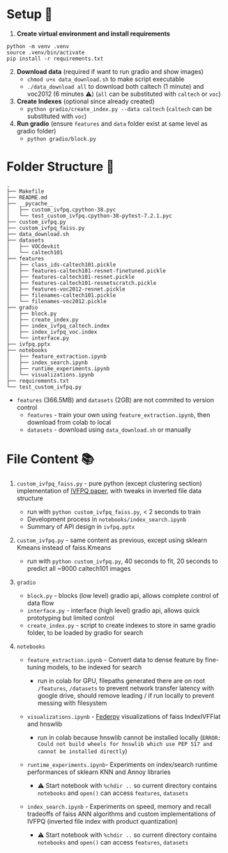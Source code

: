 # Setup :wrench:

1. **Create virtual environment and install requirements**

```
python -m venv .venv
source .venv/bin/activate
pip install -r requirements.txt
```

2. **Download data** (required if want to run gradio and show images)
   - `chmod u+x data_download.sh` to make script executable
   - `./data_download all` to download both caltech (1 minute) and voc2012 (6 minutes :warning:) (`all` can be substituted with `caltech` or `voc`)
3. **Create Indexes** (optional since already created)
   - `python gradio/create_index.py --data caltech` (`caltech` can be substituted with `voc`)
4. **Run gradio** (ensure `features` and `data` folder exist at same level as gradio folder)
   - `python gradio/block.py`

# Folder Structure :file_folder:

```
.
├── Makefile
├── README.md
├── __pycache__
│   ├── custom_ivfpq.cpython-38.pyc
│   └── test_custom_ivfpq.cpython-38-pytest-7.2.1.pyc
├── custom_ivfpq.py
├── custom_ivfpq_faiss.py
├── data_download.sh
├── datasets
│   ├── VOCdevkit
│   └── caltech101
├── features
│   ├── class_ids-caltech101.pickle
│   ├── features-caltech101-resnet-finetuned.pickle
│   ├── features-caltech101-resnet.pickle
│   ├── features-caltech101-resnetscratch.pickle
│   ├── features-voc2012-resnet.pickle
│   ├── filenames-caltech101.pickle
│   └── filenames-voc2012.pickle
├── gradio
│   ├── block.py
│   ├── create_index.py
│   ├── index_ivfpq_caltech.index
│   ├── index_ivfpq_voc.index
│   └── interface.py
├── ivfpq.pptx
├── notebooks
│   ├── feature_extraction.ipynb
│   ├── index_search.ipynb
│   ├── runtime_experiments.ipynb
│   └── visualizations.ipynb
├── requirements.txt
└── test_custom_ivfpq.py
```

- `features` (366.5MB) and `datasets` (2GB) are not commited to version control
  - `features` - train your own using `feature_extraction.ipynb`, then download from colab to local
  - `datasets` - download using `data_download.sh` or manually

# File Content :books:

1. `custom_ivfpq_faiss.py` - pure python (except clustering section) implementation of [IVFPQ paper](https://lear.inrialpes.fr/pubs/2011/JDS11/jegou_searching_with_quantization.pdf), with tweaks in inverted file data structure
   - run with `python custom_ivfpq_faiss.py`, < 2 seconds to train
   - Development process in `notebooks/index_search.ipynb`
   - Summary of API design in `ivfpq.pptx`
2. `custom_ivfpq.py` - same content as previous, except using sklearn Kmeans instead of faiss.Kmeans
   - run with `python custom_ivfpq.py`, 40 seconds to fit, 20 seconds to predict all ~9000 caltech101 images
3. `gradio`
   - `block.py` - blocks (low level) gradio api, allows complete control of data flow
   - `interface.py` - interface (high level) gradio api, allows quick prototyping but limited control
   - `create_index.py` - script to create indexes to store in same gradio folder, to be loaded by gradio for search
4. `notebooks`

   - `feature_extraction.ipynb` - Convert data to dense feature by fine-tuning models, to be indexed for search
     - run in colab for GPU, filepaths generated there are on root `/features`, `/datasets` to prevent network transfer latency with google drive, should remove leading / if run locally to prevent messing with filesystem
   - `visualizations.ipynb` - [Federpy](https://github.com/zilliztech/feder) visualizations of faiss IndexIVFFlat and hnswlib

     - run in colab because hnswlib cannot be installed locally (`ERROR: Could not build wheels for hnswlib which use PEP 517 and cannot be installed directly`)

   - `runtime_experiments.ipynb`- Experiments on index/search runtime performances of sklearn KNN and Annoy libraries
     - :warning: Start notebook with `%chdir ..` so current directory contains `notebooks` and `open()` can access `features`, `datasets`
   - `index_search.ipynb` - Experiments on speed, memory and recall tradeoffs of faiss ANN algorithms and custom implementations of IVFPQ (inverted file index with product quantization)
     - :warning: Start notebook with `%chdir ..` so current directory contains `notebooks` and `open()` can access `features`, `datasets`
